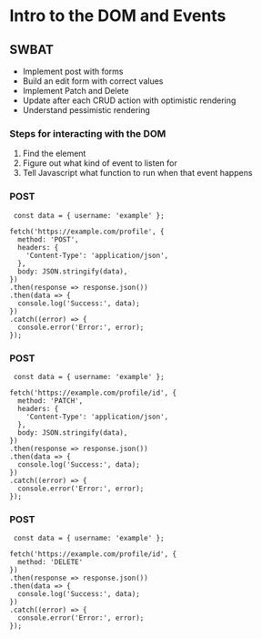 # Intro to the DOM and Events 

## SWBAT
- Implement post with forms
- Build an edit form with correct values
- Implement Patch and Delete 
- Update after each CRUD action with optimistic rendering
- Understand pessimistic rendering 


### Steps for interacting with  the DOM
1. Find the element
2. Figure out what kind of event to listen for
2. Tell Javascript what function to run when that event happens


### POST
```
 const data = { username: 'example' };

fetch('https://example.com/profile', {
  method: 'POST', 
  headers: {
    'Content-Type': 'application/json',
  },
  body: JSON.stringify(data),
})
.then(response => response.json())
.then(data => {
  console.log('Success:', data);
})
.catch((error) => {
  console.error('Error:', error);
});

```


### POST
```
 const data = { username: 'example' };

fetch('https://example.com/profile/id', {
  method: 'PATCH', 
  headers: {
    'Content-Type': 'application/json',
  },
  body: JSON.stringify(data),
})
.then(response => response.json())
.then(data => {
  console.log('Success:', data);
})
.catch((error) => {
  console.error('Error:', error);
});

```


### POST
```
 const data = { username: 'example' };

fetch('https://example.com/profile/id', {
  method: 'DELETE'
})
.then(response => response.json())
.then(data => {
  console.log('Success:', data);
})
.catch((error) => {
  console.error('Error:', error);
});

```